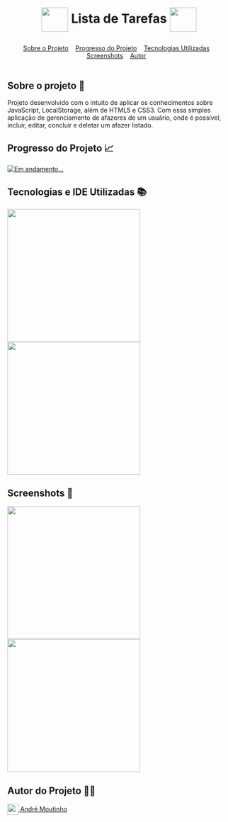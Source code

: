
# <p align=center><img align="center" src="https://i.imgur.com/xORu7A1.png" height="55" width="60"/> Lista de Tarefas <img align="center" src="https://i.imgur.com/xORu7A1.png" height="55" width="60"/></p>

<div id="inicio" align=center>
  <a href="#sobre">Sobre o Projeto</a>&nbsp;&nbsp;&nbsp;
  <a href="#progresso">Progresso do Projeto</a>&nbsp;&nbsp;&nbsp;  
  <a href="#linguagens">Tecnologias Utilizadas</a>&nbsp;&nbsp;&nbsp;
  <a href="#screenshots">Screenshots</a>&nbsp;&nbsp;&nbsp;
  <a href="#autor">Autor</a>&nbsp;&nbsp;&nbsp; 
</div><br>

<h2 id="sobre">Sobre o projeto 🔎</h2>
<p>Projeto desenvolvido com o intuito de aplicar os conhecimentos sobre JavaScript, LocalStorage, além de HTML5 e CSS3. Com essa simples aplicação de gerenciamento de afazeres de um usuário, onde é possível, incluir, editar, concluir e deletar um afazer listado.</p>

<h2 id="progresso">Progresso do Projeto 📈</h2>

<a href="#" title="STATUS"><img src="https://img.shields.io/badge/STATUS-Concluído-green?style=for-the-badge" alt="Em andamento..."></a>


<h2 id="linguagens">Tecnologias e IDE Utilizadas 📚</h2>

<div style="display: inline_block">
<!-- LOGOS HTML5 | CSS3 | JS -->   
<img align="center" src="https://i.imgur.com/RsjH463.png" width="300"/>
<!-- LOGO VISUAL STUDIO CODE -->  
<img align="center" src="https://i.imgur.com/mXXAMPF.png" width="300"/> 
  
<h2 id="screenshots">Screenshots 📸</h2>

<img align="center" src="https://i.imgur.com/ZEFfc8X.png" width="300"/> 
        <img align="center" src="https://i.imgur.com/bPKSTI9.png" width="300"/> 

<h2 id="autor">Autor do Projeto 👨‍💼</h2>
<a href="https://github.com/AMoutinho/" title="André Moutinho"><img align="center" src="https://i.imgur.com/VN0Vh9S.png" width="25"/> André Moutinho</a>  
